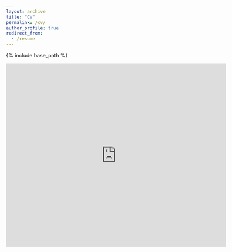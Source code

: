 ```yaml
---
layout: archive
title: "CV"
permalink: /cv/
author_profile: true
redirect_from:
  - /resume
---
```


{% include base_path %}

<embed src="https://username.github.io/files/DiZhou_CV_June2022.pdf" type="application/pdf" width="600px" height="500px" />


